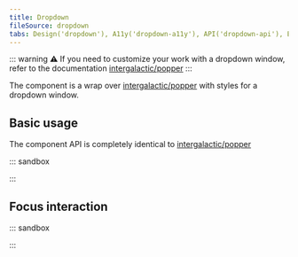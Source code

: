 ```yaml
---
title: Dropdown
fileSource: dropdown
tabs: Design('dropdown'), A11y('dropdown-a11y'), API('dropdown-api'), Example('dropdown-code'), Changelog('dropdown-changelog')
---
```


::: warning
:warning: If you need to customize your work with a dropdown window, refer to the documentation [intergalactic/popper](/utils/popper/popper)
:::

The component is a wrap over [intergalactic/popper](/utils/popper/popper) with styles for a dropdown window.

## Basic usage

The component API is completely identical to [intergalactic/popper](/utils/popper/popper)

::: sandbox

<script lang="tsx">
  export Demo from './examples/basic_usage.tsx';
</script>

:::

## Focus interaction

::: sandbox

<script lang="tsx">
  export Demo from './examples/focus_interaction.tsx';
</script>

:::
